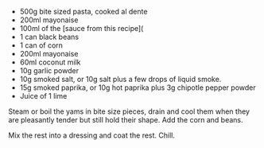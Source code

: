 - 500g bite sized pasta, cooked al dente
- 200ml mayonaise 
- 100ml of the [sauce from this recipe](
- 1 can black beans
- 1 can of corn
- 200ml mayonaise
- 60ml coconut milk
- 10g garlic powder
- 10g smoked salt, or 10g salt plus a few drops of liquid smoke.
- 15g smoked paprika, or 10g hot paprika plus 3g chipotle pepper powder
- Juice of 1 lime

Steam or boil the yams in bite size pieces, drain and cool them when they are pleasantly tender but still hold their shape. Add the corn and beans.

Mix the rest into a dressing and coat the rest. Chill.

